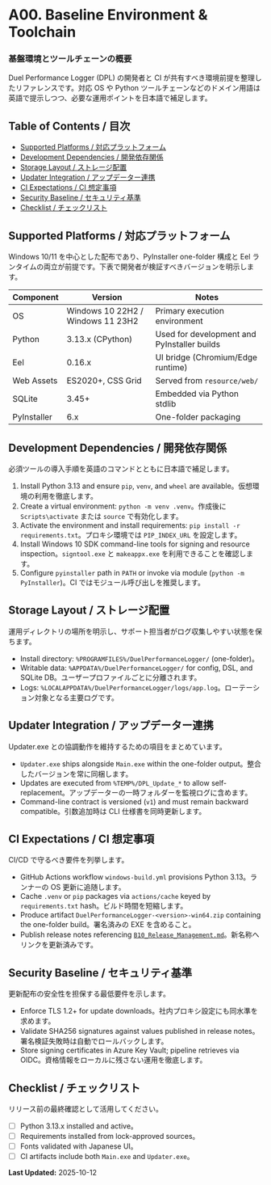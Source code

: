 # A00. Baseline Environment & Toolchain
### 基盤環境とツールチェーンの概要
Duel Performance Logger (DPL) の開発者と CI が共有すべき環境前提を整理したリファレンスです。対応 OS や Python ツールチェーンなどのドメイン用語は英語で提示しつつ、必要な運用ポイントを日本語で補足します。

## Table of Contents / 目次
- [Supported Platforms / 対応プラットフォーム](#supported-platforms)
- [Development Dependencies / 開発依存関係](#development-dependencies)
- [Storage Layout / ストレージ配置](#storage-layout)
- [Updater Integration / アップデーター連携](#updater-integration)
- [CI Expectations / CI 想定事項](#ci-expectations)
- [Security Baseline / セキュリティ基準](#security-baseline)
- [Checklist / チェックリスト](#checklist)

## <a id="supported-platforms"></a>Supported Platforms / 対応プラットフォーム
Windows 10/11 を中心とした配布であり、PyInstaller one-folder 構成と Eel ランタイムの両立が前提です。下表で開発者が検証すべきバージョンを明示します。

| Component | Version | Notes |
|-----------|---------|-------|
| OS | Windows 10 22H2 / Windows 11 23H2 | Primary execution environment |
| Python | 3.13.x (CPython) | Used for development and PyInstaller builds |
| Eel | 0.16.x | UI bridge (Chromium/Edge runtime) |
| Web Assets | ES2020+, CSS Grid | Served from `resource/web/` |
| SQLite | 3.45+ | Embedded via Python stdlib |
| PyInstaller | 6.x | One-folder packaging |

## <a id="development-dependencies"></a>Development Dependencies / 開発依存関係
必須ツールの導入手順を英語のコマンドとともに日本語で補足します。

1. Install Python 3.13 and ensure `pip`, `venv`, and `wheel` are available。仮想環境の利用を徹底します。
2. Create a virtual environment: `python -m venv .venv`。作成後に `Scripts\activate` または `source` で有効化します。
3. Activate the environment and install requirements: `pip install -r requirements.txt`。プロキシ環境では `PIP_INDEX_URL` を設定します。
4. Install Windows 10 SDK command-line tools for signing and resource inspection。`signtool.exe` と `makeappx.exe` を利用できることを確認します。
5. Configure `pyinstaller` path in `PATH` or invoke via module (`python -m PyInstaller`)。CI ではモジュール呼び出しを推奨します。

## <a id="storage-layout"></a>Storage Layout / ストレージ配置
運用ディレクトリの場所を明示し、サポート担当者がログ収集しやすい状態を保ちます。

- Install directory: `%PROGRAMFILES%/DuelPerformanceLogger/` (one-folder)。
- Writable data: `%APPDATA%/DuelPerformanceLogger/` for config, DSL, and SQLite DB。ユーザープロファイルごとに分離されます。
- Logs: `%LOCALAPPDATA%/DuelPerformanceLogger/logs/app.log`。ローテーション対象となる主要ログです。

## <a id="updater-integration"></a>Updater Integration / アップデーター連携
Updater.exe との協調動作を維持するための項目をまとめています。

- `Updater.exe` ships alongside `Main.exe` within the one-folder output。整合したバージョンを常に同梱します。
- Updates are executed from `%TEMP%/DPL_Update_*` to allow self-replacement。アップデーターの一時フォルダーを監視ログに含めます。
- Command-line contract is versioned (`v1`) and must remain backward compatible。引数追加時は CLI 仕様書を同時更新します。

## <a id="ci-expectations"></a>CI Expectations / CI 想定事項
CI/CD で守るべき要件を列挙します。

- GitHub Actions workflow `windows-build.yml` provisions Python 3.13。ランナーの OS 更新に追随します。
- Cache `.venv` or `pip` packages via `actions/cache` keyed by `requirements.txt` hash。ビルド時間を短縮します。
- Produce artifact `DuelPerformanceLogger-<version>-win64.zip` containing the one-folder build。署名済みの EXE を含めること。
- Publish release notes referencing [`B10_Release_Management.md`](B10_Release_Management.md)。新名称へリンクを更新済みです。

## <a id="security-baseline"></a>Security Baseline / セキュリティ基準
更新配布の安全性を担保する最低要件を示します。

- Enforce TLS 1.2+ for update downloads。社内プロキシ設定にも同水準を求めます。
- Validate SHA256 signatures against values published in release notes。署名検証失敗時は自動でロールバックします。
- Store signing certificates in Azure Key Vault; pipeline retrieves via OIDC。資格情報をローカルに残さない運用を徹底します。

## <a id="checklist"></a>Checklist / チェックリスト
リリース前の最終確認として活用してください。

- [ ] Python 3.13.x installed and active。
- [ ] Requirements installed from lock-approved sources。
- [ ] Fonts validated with Japanese UI。
- [ ] CI artifacts include both `Main.exe` and `Updater.exe`。

**Last Updated:** 2025-10-12

